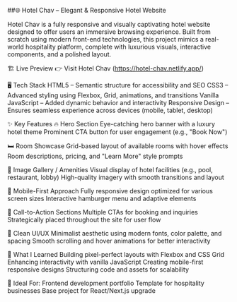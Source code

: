 ##🌐 Hotel Chav – Elegant & Responsive Hotel Website

Hotel Chav is a fully responsive and visually captivating hotel website designed to offer users an immersive browsing experience. Built from scratch using modern front-end technologies, this project mimics a real-world hospitality platform, complete with luxurious visuals, interactive components, and a polished layout.

🏗️ Live Preview
👉 Visit Hotel Chav (https://hotel-chav.netlify.app/)

🖥️ Tech Stack
HTML5 – Semantic structure for accessibility and SEO
CSS3 – Advanced styling using Flexbox, Grid, animations, and transitions
Vanilla JavaScript – Added dynamic behavior and interactivity
Responsive Design – Ensures seamless experience across devices (mobile, tablet, desktop)

✨ Key Features
🔥 Hero Section
Eye-catching hero banner with a luxury hotel theme
Prominent CTA button for user engagement (e.g., "Book Now")

🛏️ Room Showcase
Grid-based layout of available rooms with hover effects
Room descriptions, pricing, and "Learn More" style prompts

📸 Image Gallery / Amenities
Visual display of hotel facilities (e.g., pool, restaurant, lobby)
High-quality imagery with smooth transitions and layout

📱 Mobile-First Approach
Fully responsive design optimized for various screen sizes
Interactive hamburger menu and adaptive elements

🎯 Call-to-Action Sections
Multiple CTAs for booking and inquiries
Strategically placed throughout the site for user flow

🎨 Clean UI/UX
Minimalist aesthetic using modern fonts, color palette, and spacing
Smooth scrolling and hover animations for better interactivity

🧠 What I Learned
Building pixel-perfect layouts with Flexbox and CSS Grid
Enhancing interactivity with vanilla JavaScript
Creating mobile-first responsive designs
Structuring code and assets for scalability

📌 Ideal For:
Frontend development portfolio
Template for hospitality businesses
Base project for React/Next.js upgrade
